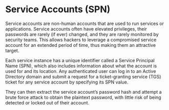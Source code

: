 # Service Accounts (SPN)

Service accounts are non-human accounts that are used to run services or applications. Service accounts often have elevated privileges, their passwords are rarely (if ever) changed, and they are rarely monitored by security teams. This allows hackers to leverage a compromised service account for an extended period of time, thus making them an attractive target.

Each service instance has a unique identifier called a Service Principal Name (SPN), which also includes information about what the account is used for and its location. Any authenticated user can log in to an Active Directory domain and submit a request for a ticket-granting service (TGS) ticket for any service account by specifying its SPN value.

They can then extract the service account’s password hash and attempt a brute force attack to obtain the plaintext password, with little risk of being detected or locked out of their account.

